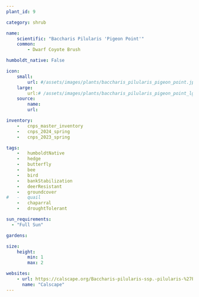 ```yaml
---
plant_id: 9

category: shrub

name: 
    scientific: "Baccharis Pilularis 'Pigeon Point'"  
    common: 
        - Dwarf Coyote Brush 

humboldt_native: False

icon: 
    small: 
        url: #/assets/images/plants/baccharis_pilularis_pigeon_point.jpg 
    large: 
        url:# /assets/images/plants/baccharis_pilularis_pigeon_point_lg.jpg 
    source: 
        name: 
        url: 

inventory: 
    -   cnps_master_inventory
    -   cnps_2024_spring
    -   cnps_2023_spring

tags:  
    -   humboldtNative
    -   hedge
    -   butterfly
    -   bee
    -   bird
    -   bankStabilization
    -   deerResistant
    -   groundcover
#   -   quail
    -   chaparral
    -   droughtTolerant

sun_requirements:
  - "Full Sun"

gardens:

size:
    height: 
        min: 1
        max: 2

websites:
    - url: https://calscape.org/Baccharis-pilularis-ssp.-pilularis-%27Pigeon-Point%27-(Pigeon-Point-Coyote-Brush)?srchcr=sc5e39ba57165f9 
      name: "Calscape"
---
```

